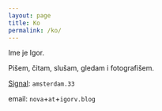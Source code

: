 ```yaml
---
layout: page
title: Ko
permalink: /ko/
---
```


Ime je Igor. 

Pišem, čitam, slušam, gledam i fotografišem.

[Signal](https://signal.org/): `amsterdam.33`

email: `nova`+`at`+`igorv.blog`
